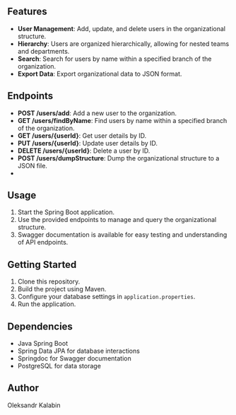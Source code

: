 ## Features

- **User Management**: Add, update, and delete users in the organizational structure.
- **Hierarchy**: Users are organized hierarchically, allowing for nested teams and departments.
- **Search**: Search for users by name within a specified branch of the organization.
- **Export Data**: Export organizational data to JSON format.

## Endpoints

- **POST /users/add**: Add a new user to the organization.
- **GET /users/findByName**: Find users by name within a specified branch of the organization.
- **GET /users/{userId}**: Get user details by ID.
- **PUT /users/{userId}**: Update user details by ID.
- **DELETE /users/{userId}**: Delete a user by ID.
- **POST /users/dumpStructure**: Dump the organizational structure to a JSON file.
- 
## Usage

1. Start the Spring Boot application.
2. Use the provided endpoints to manage and query the organizational structure.
3. Swagger documentation is available for easy testing and understanding of API endpoints.

## Getting Started

1. Clone this repository.
2. Build the project using Maven.
3. Configure your database settings in `application.properties`.
4. Run the application.

## Dependencies

- Java Spring Boot
- Spring Data JPA for database interactions
- Springdoc for Swagger documentation
- PostgreSQL for data storage

## Author

Oleksandr Kalabin
